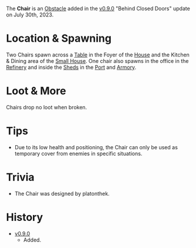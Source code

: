 The **Chair** is an [Obstacle](/obstacles) added in the [v0.9.0](https://github.com/HasangerGames/suroi/releases/tag/v0.9.0) "Behind Closed Doors" update on July 30th, 2023.

# Location & Spawning

Two Chairs spawn across a [Table](/obstacles/table) in the Foyer of the [House](/buildings/house) and the Kitchen & Dining area of the [Small House](/buildings/small_house). One chair also spawns in the office in the [Refinery](/buildings/refinery) and inside the [Sheds](/buildings/port_shed) in the [Port](/buildings/port) and [Armory](/buildings/armory).

# Loot & More

Chairs drop no loot when broken.

# Tips

- Due to its low health and positioning, the Chair can only be used as temporary cover from enemies in specific situations.

# Trivia

- The Chair was designed by platonthek.

# History

- [v0.9.0](https://github.com/HasangerGames/suroi/releases/tag/v0.9.0)
  - Added.
